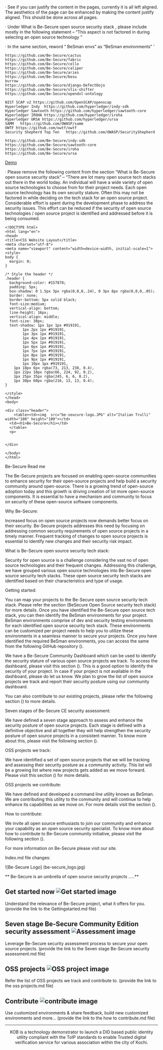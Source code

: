 ·         See if you can justify the content in the pages, currently it is all left aligned. The aesthetics of the page can be enhanced by making the content justify aligned. This should be done across all pages.

·         Under What is Be-Secure open source security stack , please include mostly in the following statement – “This aspect is not factored in during selecting an open source technology ”

·         In the same section, reword “ BeSman envs” as “BeSman environments”
'



	https://github.com/Be-Secure/cactus
	https://github.com/Be-Secure/fabric
	https://github.com/Be-Secure/cello
	https://github.com/Be-Secure/caliper
	https://github.com/Be-Secure/aries
	https://github.com/Be-Secure/besu
	burrow
	https://github.com/Be-Secure/django-DefectDojo
	https://github.com/Be-Secure/stix-shifter
	https://github.com/Be-Secure/opendxl-ontology
	
	NIST SCAP v2 https://github.com/OpenSCAP/openscap
	Hyperledger Indy  https://github.com/hyperledger/indy-sdk
	Hyperledger Sawtooth https://github.com/hyperledger/sawtooth-core
	Hyperledger IROHA https://github.com/hyperledger/iroha
	Hyperledger URSA https://github.com/hyperledger/ursa
	SAMM   https://github.com/OWASP/samm
	OWTF https://github.com/owtf/owtf
	Security Shepherd Top Ten   https://github.com/OWASP/SecurityShepherd

	https://github.com/Be-Secure/indy-sdk
	https://github.com/Be-Secure/sawtooth-core
	https://github.com/Be-Secure/iroha
	https://github.com/Be-Secure/ursa



<a href="https://vimeo.com/570839886/50aeb9d751" target="_blank">Demo</a>

·         Please remove the following content from the section “What is Be-Secure open source security stack” – “There are lot many open source tech stacks out there in the world today. An individual will have a wide variety of open source technologies to choose from for their project needs. Each open source technology has its own security stature. Often this may not be factored in while deciding on the tech stack for an open source project. Considerable effort is spent during the development phase to address the security issues. This effort can be reduced if the security of open source technologies / open source project is identified and addressed before it is being consumed.
```
<!DOCTYPE html>
<html lang="en">
<head>
<title>CSS Website Layout</title>
<meta charset="utf-8">
<meta name="viewport" content="width=device-width, initial-scale=1">
<style>
body {
  margin: 0;
}

/* Style the header */
.header {
  background-color: #157878;
  padding: 5px;
  box-shadow: 0 1.5px 3px rgba(0,0,0,.24), 0 3px 8px rgba(0,0,0,.05);
  border: none;
  border-bottom: 5px solid black;
  font-size:medium;
  vertical-align: bottom;
  line-height: 16px;
  vertical-align: middle;
  font-size: 30px;
  text-shadow: 1px 1px 1px #919191,
        1px 2px 1px #919191,
        1px 3px 1px #919191,
        1px 4px 1px #919191,
        1px 5px 1px #919191,
        1px 6px 1px #919191,
        1px 7px 1px #919191,
        1px 8px 1px #919191,
        1px 9px 1px #919191,
        1px 10px 1px #919191,
    1px 18px 6px rgba(73, 213, 238, 0.4),
    1px 22px 10px rgba(66, 224, 92, 0.2),
    1px 25px 35px rgba(245, 6, 6, 0.2),
    1px 30px 60px rgba(216, 13, 13, 0.4);
}

</style>
</head>
<body>

<div class="header">
    <table><td><img  src="be-seucure-logo.JPG" alt="Italian Trulli" width="100" height="100"></td>
  <td><h1>Be-Secure</h1></td>
  </table>
  <p>
      

</div>

</body>
</html>

```


Be-Secure Read me

The Be-Secure projects are focused on enabling open-source communities to enhance security for their open-source projects and help build a security community around open-source. There is a growing trend of open-source adoption today and this growth is driving creation of lot more open-source components. It is essential to have a mechanism and community to focus on security of these open-source software components.

Why Be-Secure:

Increased focus on open source projects now demands better focus on their security. Be-Secure projects addresses this need by focusing on addressing common security requirements of open source projects in a timely manner. Frequent tracking of changes to open source projects is essential to identify new changes and their security risk impact.

What is Be-Secure open source security tech stack:

Security for open source is a challenge considering the vast no of open source technologies and their frequent changes. Addressing this challenge, we have grouped various open source technologies into Be-Secure open source security tech stacks. These open source security tech stacks are identified based on their characteristics and type of usage.

Getting started:

You can map your projects to the Be-Secure open source security tech stack. Please refer the section (BeSecure Open Source security tech stack) for more details. Once you have identified the Be-Secure open source tech stack, you can then identify the BeSman environments for your project. BeSman environments comprise of dev and security testing environments for each identified open source security tech stack. These environments can be customized per project needs to help you to utilize these environments in a seamless manner to secure your projects. Once you have identified the required BeSman environments, you can access the same from the following GitHub repository ().

We have a Be-Secure Community Dashboard which can be used to identify the security stature of various open source projects we track. To access the dashboard, please visit this section (). This is a good option to identify the security of your project. In case if your project is not available in the dashboard, please do let us know. We plan to grow the list of open source projects we track and report their security posture using our community dashboard.

You can also contribute to our existing projects, please refer the following section () to more details.

Seven stages of Be-Secure CE security assessment:

We have defined a seven stage approach to assess and enhance the security posture of open source projects. Each stage is defined with a definitive objective and all together they will help strengthen the security posture of open source projects in a consistent manner. To know more about this, please visit the following section ().

OSS projects we track:

We have identified a set of open source projects that we will be tracking and assessing their security posture as a community activity. This list will be a growing list where new projects gets added as we move forward. Please visit this section () for more details.

OSS projects we contribute:

We have defined and developed a command line utility known as BeSman. We are contributing this utility to the community and will continue to help enhance its capabilities as we move on. For more details visit the section ().

How to contribute:

We invite all open source enthusiasts to join our community and enhance your capability as an open source security specialist. To know more about how to contribute to Be-Secure community initiative, please visit the following section ().

For more information on Be-Secure please visit our site.



Index.md file changes:

![Be-Secure Logo] (be-secure_logo.jpg)

** Be-Secure is an umbrella of open source security projects …..**

## Get started now  ![Get started image](getting_started.jpg)

Understand the relevance of Be-Secure project, what it offers for you. (provide the link to the Gettingstarted.md file)

## Seven stage Be-Secure Community Edition security assessment ![Assessment image](assessment_image.jpg)

Leverage Be-Secure security assessment process to secure your open source projects. (provide the link to the Seven stage Be-Secure security assessment.md file)

## OSS projects ![OSS project image](oss_project.jpg)

Refer the list of OSS projects we track and contribute to. (provide the link to the oss projects.md file)

## Contribute ![contribute image](contribut.jpg)

Use customized environments & share feedback, build new customized environments and more… (provide the link to the how to contribute.md file)

 
------------------------------
<div class="container">
 <div class="hero-inner">
 <p style="text-align: center;">KOB is a technology demonstrator to launch a DID based public identity utility compliant with the ToIP standards to enable Trusted digital verification service for various association within the city of Kochi.</p>
 </div>
 </div>
